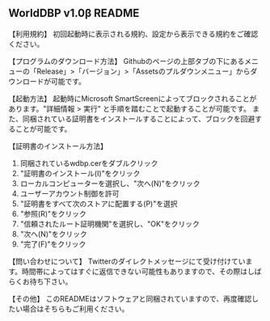 WorldDBP v1.0β README
---------------------------------
【利用規約】
初回起動時に表示される規約、設定から表示できる規約をご確認ください。

【プログラムのダウンロード方法】
Githubのページの上部タブの下にあるメニューの「Release」>「バージョン」>「Assetsのプルダウンメニュー」からダウンロードが可能です。

【起動方法】
起動時にMicrosoft SmartScreenによってブロックされることがあります。"詳細情報 > 実行" と手順を踏むことで起動することが可能です。
また、同梱されている証明書をインストールすることによって、ブロックを回避することが可能です。

【証明書のインストール方法】
1. 同梱されているwdbp.cerをダブルクリック
2. "証明書のインストール(I)"をクリック
3. ローカルコンピューターを選択し、"次へ(N)"をクリック
4. ユーザーアカウント制御を許可
5. "証明書をすべて次のストアに配置する(P)"を選択
6. "参照(R)"をクリック
7. "信頼されたルート証明機関"を選択し、"OK"をクリック
8. "次へ(N)"をクリック
9. "完了(F)"をクリック

【問い合わせについて】
Twitterのダイレクトメッセージにて受け付けています。時間帯によってはすぐに返信できない可能性もありますので、その際はしばらくお待ち下さい。

【その他】
このREADMEはソフトウェアと同梱されていますので、再度確認したい場合はそちらもご利用ください。
